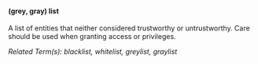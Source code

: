 #### (grey, gray) list ####
A list of entities that neither considered trustworthy or untrustworthy. Care should be used when granting access or privileges.

*Related Term(s): blacklist, whitelist, greylist, graylist*